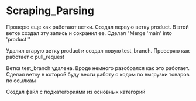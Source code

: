 # Scraping_Parsing

Проверю еще как работают ветки.
Создал первую ветку product.
В этой ветке создал эту запись и сохранил ее.
Сделал "Merge 'main' into 'product'"

Удалил старую ветку product и создал новую test_branch.
Проверяю как работает с pull_request

Ветка test_branch удалена.
Вроде немного разобрался как это работает.
Сделал ветку в которой буду вести работу с кодом
по выгрузки товаров по ссылкам

Создал файл с подкатегориями из основных категорий